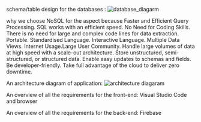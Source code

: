 
 schema/table design for the databases :
 ![database_diagarm](https://user-images.githubusercontent.com/71631447/207441051-4c5a17be-7eb9-4ba4-a3a2-2b0ef220d352.png)
 
why we choose NoSQL for the aspect because Faster and Efficient Query Processing. SQL works with an efficient speed. No Need for Coding Skills. There is no need for large and complex code lines for data extraction. Portable. Standardised Language. Interactive Language. Multiple Data Views. Internet Usage.Large User Community.
Handle large volumes of data at high speed with a scale-out architecture.
Store unstructured, semi-structured, or structured data.
Enable easy updates to schemas and fields.
Be developer-friendly.
Take full advantage of the cloud to deliver zero downtime.

 
 An architecture diagram of application:
![architecture diagaram](https://user-images.githubusercontent.com/71631447/207440494-fb2ce5c2-8dfb-4551-a4b6-9aefc2518e19.png)

An overview of all the requirements for the front-end:
Visual Studio Code and browser

An overview of all the requirements for the back-end:
Firebase

